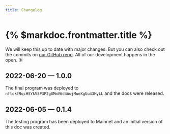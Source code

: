 ```yaml
---
title: Changelog
---
```


# {% $markdoc.frontmatter.title %}

We will keep this up to date with major changes. But you can also check out the commits on [our GitHub repo](https://github.com/glow-xyz/nftoken). All of our development happens in the open. ☀️

## 2022-06-20 — 1.0.0

The final program was deployed to `nftokf9qcHSYkVSP3P2gUMmV6d4AwjMueXgUu43HyLL` and the docs were released.

## 2022-06-05 — 0.1.4

The testing program has been deployed to Mainnet and an initial version of this doc was created.
